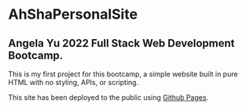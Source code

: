 # AhShaPersonalSite
## Angela Yu 2022 Full Stack Web Development Bootcamp.
This is my first project for this bootcamp, a simple website built in pure HTML with no styling, APIs, or scripting.

This site has been deployed to the public using [Github Pages](https://pages.github.com/).

